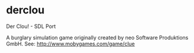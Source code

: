derclou
=======

Der Clou! - SDL Port

A burglary simulation game originally created by neo Software Produktions GmbH. See:
http://www.mobygames.com/game/clue
